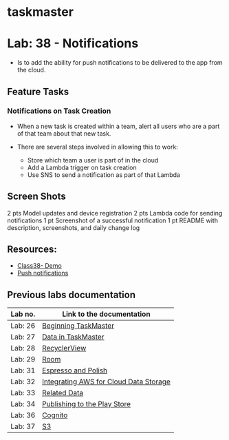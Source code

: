 # taskmaster

# Lab: 38 - Notifications

- Is to add the ability for push notifications to be delivered to the app from the cloud.

## Feature Tasks

### Notifications on Task Creation

- When a new task is created within a team, alert all users who are a part of that team about that new task.

- There are several steps involved in allowing this to work:
    - Store which team a user is part of in the cloud
    - Add a Lambda trigger on task creation
    - Use SNS to send a notification as part of that Lambda


## Screen Shots

<!-- - *Before Adding a task*  
![Before Adding a task](/screenshots/lab37/before_add_a_task.PNG) 

- *After Adding a task*  
![After Adding a task](/screenshots/lab37/after_add_a_task.PNG) 

- *Detail Page*  
![Detail Page](/screenshots/lab37/detail_page.PNG)  -->

2 pts Model updates and device registration
2 pts Lambda code for sending notifications
1 pt Screenshot of a successful notification
1 pt README with description, screenshots, and daily change log


## Resources:
- [Class38- Demo](https://github.com/joj5/401-TEMP/tree/main/curriculum/class-38/demo)
- [Push notifications](https://docs.amplify.aws/sdk/push-notifications/getting-started/q/platform/android/#connect-to-your-backend)

## Previous labs documentation

| Lab no.       | Link to the documentation  |         
| ------------|-----------------------------|
|Lab: 26|[Beginning TaskMaster](labs/LAB26.md)|
|Lab: 27|[Data in TaskMaster](labs/LAB27.md)|
|Lab: 28|[RecyclerView](labs/LAB28.md)|
|Lab: 29|[Room](labs/LAB29.md)|
|Lab: 31|[Espresso and Polish](labs/LAB31.md)|
|Lab: 32|[Integrating AWS for Cloud Data Storage](labs/LAB32.md)|
|Lab: 33|[Related Data](labs/LAB33.md)|
|Lab: 34|[Publishing to the Play Store](labs/LAB34.md)|
|Lab: 36|[Cognito](labs/LAB36.md)|
|Lab: 37|[S3](labs/LAB37.md)|
